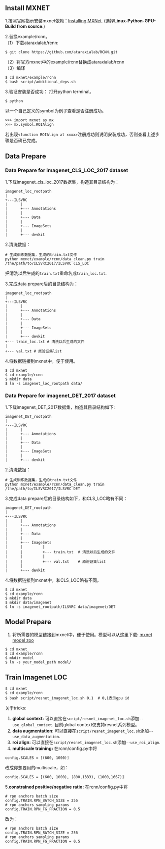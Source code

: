 ## Install MXNET
1.按照官网指示安装mxnet依赖：[Installing MXNet](http://mxnet.io/get_started/install.html). (选择**Linux-Python-GPU-Build from source**.)  

2.替换example/rcnn。   
（1）下载ataraxialab/rcnn:

```
$ git clone https://github.com/ataraxialab/RCNN.git  
```
（2）将官方mxnet中的example/rcnn替换成ataraxialab/rcnn      
（3）编译

``` 
$ cd mxnet/example/rcnn     
$ bash script/additional_deps.sh      
``` 

3.验证安装是否成功：
打开python terminal。  

``` 
$ python
```  
以一个自己定义的symbol为例子查看是否注册成功。  

```
>>> import mxnet as mx
>>> mx.symbol.ROIAlign
```

若出现`<function ROIAlign at xxxx>`注册成功则说明安装成功，否则查看上述步骤是否确已完成。 

## Data Prepare
### Data Prepare for imagenet\_CLS\_LOC_2017 dataset 
1.下载imagenet\_cls\_loc_2017数据集，构造其目录结构为：

```
imagenet_loc_rootpath
|
+---ILSVRC
|      |
|      +--- Annotations
|      |
|      +--- Data
|      |
|      +--- ImageSets
|      |
|      +--- devkit
```

2.清洗数据：   

```
# 生成训练数据集，生成的train.txt文件
python mxnet/example/rcnn/data_clean.py train /the/path/to/ILSVRC2017/ILSVRC CLS_LOC
```
把清洗以后生成的`train.txt`重命名成`train_loc.txt`.  

3.完成data prepare后的目录结构为：  

```
imagenet_loc_rootpath
|
+---ILSVRC
|      |
|      +--- Annotations
|      |
|      +--- Data
|      |
|      +--- ImageSets
|      |
|      +--- devkit
+--- train_loc.txt # 清洗以后生成的文件
|
+--- val.txt # 原验证集list
```

4.将数据链接到mxnet中，便于使用。 

```
$ cd mxnet
$ cd example/rcnn
$ mkdir data
$ ln -s imagenet_loc_rootpath data/
```

### Data Prepare for imagenet\_DET_2017 dataset 
1.下载imagenet\_DET_2017数据集，构造其目录结构如下:

```
imagenet_DET_rootpath
|
+---ILSVRC
|      |
|      +--- Annotations
|      |
|      +--- Data
|      |
|      +--- ImageSets
|      |
|      +--- devkit
```

2.清洗数据：   

```
# 生成训练数据集，生成的train.txt文件
python mxnet/example/rcnn/data_clean.py train /the/path/to/ILSVRC2017/ILSVRC DET
```
 

3.完成data prepare后的目录结构如下，和CLS_LOC略有不同：  

```
imagenet_DET_rootpath
|
+---ILSVRC
|      |
|      +--- Annotations
|      |
|      +--- Data
|      |
|      +--- ImageSets
|      |		 |	
|      |		 +--- train.txt  # 清洗以后生成的文件
|      |		 |	
|      |		 +--- val.txt    # 原验证集list
|      |
|      +--- devkit
```

4.将数据链接到mxnet中，和CLS_LOC略有不同。 

```
$ cd mxnet
$ cd example/rcnn
$ mkdir data
$ mkdir data/imagenet
$ ln -s imagenet_rootpath/ILSVRC data/imagenet/DET
```

## Model Prepare
1. 将所需要的模型链接到mxnet中，便于使用。模型可以从这里下载: [mxnet model zoo](http://mxnet.io/model_zoo/)

```
$ cd mxnet
$ cd example/rcnn
$ mkdir model
$ ln -s your_model_path model/
```

## Train Imagenet LOC
```
$ cd mxnet
$ cd example/rcnn
$ bash script/resnet_imagenet_loc.sh 0,1  # 0,1表示gpu id
```
关于tricks:  
1. **global context:** 可以直接在`script/resnet_imagenet_loc.sh`添加`--use_global_context`. 目前global context仅支持resnet系列模型。   
2. **data augmentation:** 可以直接在`script/resnet_imagenet_loc.sh`添加`--use_data_augmentation`.  
3. **roi align:** 可以直接在`script/resnet_imagenet_loc.sh`添加`--use_roi_align`.  
4. **multiscale training:** 在rcnn/config.py中将  

```
config.SCALES = [(600, 1000)]
```
改成你想要用的multiscale，如：   

```
config.SCALES = [(600, 1000), (800,1333), (1000,1667)]
```

5.**constrained positive/negative ratio:** 在rcnn/config.py中将    

```
# rpn anchors batch size
config.TRAIN.RPN_BATCH_SIZE = 256
# rpn anchors sampling params
config.TRAIN.RPN_FG_FRACTION = 0.5
```
改为：

```
# rpn anchors batch size
config.TRAIN.RPN_BATCH_SIZE = 256
# rpn anchors sampling params
config.TRAIN.RPN_FG_FRACTION = 0.5
```